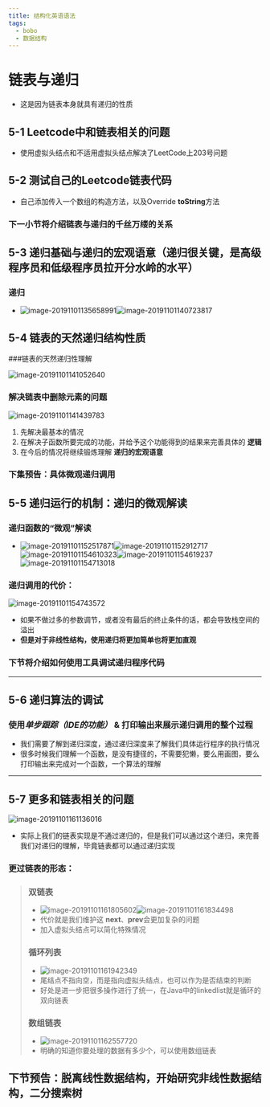 ```yaml
---
title: 结构化英语语法
tags:
  - bobo
  - 数据结构
---
```


# 链表与递归

- 这是因为链表本身就具有递归的性质

## 5-1 Leetcode中和链表相关的问题

- 使用虚拟头结点和不适用虚拟头结点解决了LeetCode上203号问题

## 5-2 测试自己的Leetcode链表代码

- 自己添加传入一个数组的构造方法，以及Override **toString**方法

### 下一小节将介绍链表与递归的千丝万缕的关系

## 5-3 递归基础与递归的宏观语意（递归很关键，是高级程序员和低级程序员拉开分水岭的水平）

### 递归

- ![image-20191101135658991](https://tva1.sinaimg.cn/large/006y8mN6ly1g8ihypuzpij317y0px45h.jpg)![image-20191101140723817](https://tva1.sinaimg.cn/large/006y8mN6ly1g8ii9jslazj318j0psqbt.jpg)

## 5-4 链表的天然递归结构性质

###链表的天然递归性理解

![image-20191101141052640](https://tva1.sinaimg.cn/large/006y8mN6ly1g8iid6efd7j31170o2afg.jpg)

### 解决链表中删除元素的问题

![image-20191101141439783](https://tva1.sinaimg.cn/large/006y8mN6ly1g8iih496h2j31ey0rzguk.jpg)

1. 先解决最基本的情况
2. 在解决子函数所要完成的功能，并给予这个功能得到的结果来完善具体的 **逻辑**
3. 在今后的情况将继续锻炼理解 **递归的宏观语意**

### 下集预告：具体微观递归调用

## 5-5 递归运行的机制：递归的微观解读

### 递归函数的“微观”解读

- ![image-20191101152517871](https://tva1.sinaimg.cn/large/006y8mN6ly1g8ikin4snkj311c0pcguz.jpg)![image-20191101152912717](https://tva1.sinaimg.cn/large/006y8mN6ly1g8ikmotg2cj31a60nqgx3.jpg)![image-20191101154610323](../../../../../../../Application%20Support/typora-user-images/image-20191101154610323.png)![image-20191101154619237](https://tva1.sinaimg.cn/large/006y8mN6ly1g8il4h7xbej31at0rmk57.jpg)![image-20191101154713018](https://tva1.sinaimg.cn/large/006y8mN6ly1g8il5ezqmlj31cg0ou0z8.jpg)

### 递归调用的代价：

![image-20191101154743572](https://tva1.sinaimg.cn/large/006y8mN6ly1g8il5y33q1j30vd0cbn08.jpg)

- 如果不做过多的参数调节，或者没有最后的终止条件的话，都会导致栈空间的溢出
- **但是对于非线性结构，使用递归将更加简单也将更加直观**

### 下节将介绍如何使用工具调试递归程序代码

---

## 5-6 递归算法的调试

### 使用*单步跟踪（IDE的功能）* & 打印输出来展示递归调用的整个过程

- 我们需要了解到递归深度，通过递归深度来了解我们具体运行程序的执行情况
- 很多时候我们理解一个函数，是没有捷径的，不需要犯懒，要么用画图，要么打印输出来完成对一个函数，一个算法的理解

---

## 5-7 更多和链表相关的问题

![image-20191101161136016](https://tva1.sinaimg.cn/large/006y8mN6ly1g8ilusc12sj310j0jo7b0.jpg)

- 实际上我们的链表实现是不通过递归的，但是我们可以通过这个递归，来完善我们对递归的理解，毕竟链表都可以通过递归实现

### 更过链表的形态：

> ### 双链表
>
> - ![image-20191101161805602](https://tva1.sinaimg.cn/large/006y8mN6ly1g8im1jinnzj312f0p7grg.jpg)![image-20191101161834498](https://tva1.sinaimg.cn/large/006y8mN6ly1g8im22n59ej31030ovjwc.jpg)
> - 代价就是我们维护这 **next**、**prev**会更加复杂的问题
> - 加入虚拟头结点可以简化特殊情况
>
> ### 循环列表
>
> - ![image-20191101161942349](https://tva1.sinaimg.cn/large/006y8mN6ly1g8im37x5arj31e90odqb6.jpg)
> - 尾结点不指向空，而是指向虚拟头结点，也可以作为是否结束的判断
> - 好处是进一步把很多操作进行了统一，在Java中的linkedlist就是循环的双向链表
>
> ### 数组链表
>
> - ![image-20191101162557720](https://tva1.sinaimg.cn/large/006y8mN6ly1g8im9qbjw9j317m0ka0xm.jpg)
> - 明确的知道你要处理的数据有多少个，可以使用数组链表

## 下节预告：脱离线性数据结构，开始研究非线性数据结构，二分搜索树